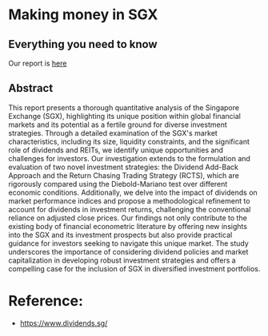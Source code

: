 # Making money in SGX

## Everything you need to know

Our report is [here](report.pdf)

## Abstract

This report presents a thorough quantitative analysis of the Singapore Exchange (SGX), highlighting its unique position within global financial markets and its potential as a fertile ground for diverse investment strategies. Through a detailed examination of the SGX's market characteristics, including its size, liquidity constraints, and the significant role of dividends and REITs, we identify unique opportunities and challenges for investors. Our investigation extends to the formulation and evaluation of two novel investment strategies: the Dividend Add-Back Approach and the Return Chasing Trading Strategy (RCTS), which are rigorously compared using the Diebold-Mariano test over different economic conditions. Additionally, we delve into the impact of dividends on market performance indices and propose a methodological refinement to account for dividends in investment returns, challenging the conventional reliance on adjusted close prices. Our findings not only contribute to the existing body of financial econometric literature by offering new insights into the SGX and its investment prospects but also provide practical guidance for investors seeking to navigate this unique market. The study underscores the importance of considering dividend policies and market capitalization in developing robust investment strategies and offers a compelling case for the inclusion of SGX in diversified investment portfolios.

# Reference:

- https://www.dividends.sg/
